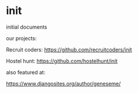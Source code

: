 # init
initial documents

our projects:


  Recruit coders: https://github.com/recruitcoders/init
  
  Hostel hunt: https://github.com/hostelhunt/init

also featured at:
  
  https://www.djangosites.org/author/geneseme/
  
  
